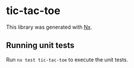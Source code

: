 # tic-tac-toe

This library was generated with [Nx](https://nx.dev).

## Running unit tests

Run `nx test tic-tac-toe` to execute the unit tests.
